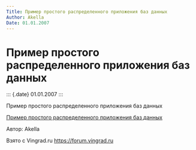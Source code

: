 ```yaml
---
Title: Пример простого распределенного приложения баз данных
Author: Akella
Date: 01.01.2007
---
```



Пример простого распределенного приложения баз данных
=====================================================

::: {.date}
01.01.2007
:::

Пример простого распределенного приложения баз данных

[Пример простого распределенного приложения баз данных](/zip/21_1.zip)

Автор: Akella

Взято с Vingrad.ru <https://forum.vingrad.ru>
